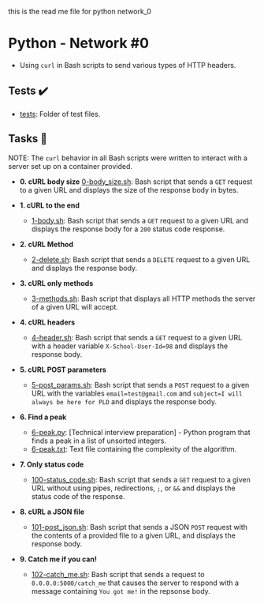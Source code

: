 this is the read me file for python network_0

# Python - Network #0

- Using `curl` in Bash scripts to send various types
  of HTTP headers.

## Tests :heavy_check_mark:

- [tests](./tests): Folder of test files.

## Tasks :page_with_curl:

NOTE: The `curl` behavior in all Bash scripts were written to interact with a
server set up on a container provided.

- **0. cURL body size**
  [0-body_size.sh](./0-body_size.sh): Bash script that sends a `GET` request to
  a given URL and displays the size of the response body in bytes.

- **1. cURL to the end**

  - [1-body.sh](./1-body.sh): Bash script that sends a `GET` request to a given
    URL and displays the response body for a `200` status code response.

- **2. cURL Method**

  - [2-delete.sh](./2-delete.sh): Bash script that sends a `DELETE` request to
    a given URL and displays the response body.

- **3. cURL only methods**

  - [3-methods.sh](./3-methods.sh): Bash script that displays all HTTP methods
    the server of a given URL will accept.

- **4. cURL headers**

  - [4-header.sh](./4-header.sh): Bash script that sends a `GET` request to a
    given URL with a header variable `X-School-User-Id=98` and displays
    the response body.

- **5. cURL POST parameters**

  - [5-post_params.sh](./5-post_params.sh): Bash script that sends a `POST`
    request to a given URL with the variables `email=test@gmail.com` and
    `subject=I will always be here for PLD` and displays the response body.

- **6. Find a peak**

  - [6-peak.py](./6-peak.py): [Technical interview preparation] - Python
    program that finds a peak in a list of unsorted integers.
  - [6-peak.txt](./6-peak.txt): Text file containing the complexity of the
    algorithm.

- **7. Only status code**

  - [100-status_code.sh](./100-status_code.sh): Bash script that sends a `GET`
    request to a given URL without using pipes, redirections, `;`, or `&&` and
    displays the status code of the response.

- **8. cURL a JSON file**

  - [101-post_json.sh](./101-post_json.sh): Bash script that sends a JSON `POST`
    request with the contents of a provided file to a given URL, and displays the
    response body.

- **9. Catch me if you can!**
  - [102-catch_me.sh](./102-catch_me.sh): Bash script that sends a request to
    `0.0.0.0:5000/catch_me` that causes the server to respond with a message
    containing `You got me!` in the repsonse body.
